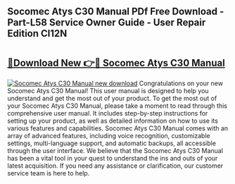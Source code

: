 ## Socomec Atys C30 Manual PDf Free Download - Part-L58 Service Owner Guide - User Repair Edition Cl12N

# <h2><a href="http://cf27441.oget.top/?id=Socomec+Atys+C30+Manual">🔗Download New 👉🔴 Socomec Atys C30 Manual</a></h2>

[![Socomec Atys C30 Manual new download](https://i.imgur.com/5g1atiW.png)](http://cf27441.oget.top/?id=Socomec+Atys+C30+Manual)
Congratulations on your new Socomec Atys C30 Manual! This user manual is designed to help you understand and get the most out of your product. To get the most out of your Socomec Atys C30 Manual, please take a moment to read through this comprehensive user manual. It includes step-by-step instructions for setting up your product, as well as detailed information on how to use its various features and capabilities. Socomec Atys C30 Manual comes with an array of advanced features, including voice recognition, customizable settings, multi-language support, and automatic backups, all accessible through the user interface. We believe that the Socomec Atys C30 Manual has been a vital tool in your quest to understand the ins and outs of your latest acquisition. If you need any assistance or clarification, our customer service team is here to help.
